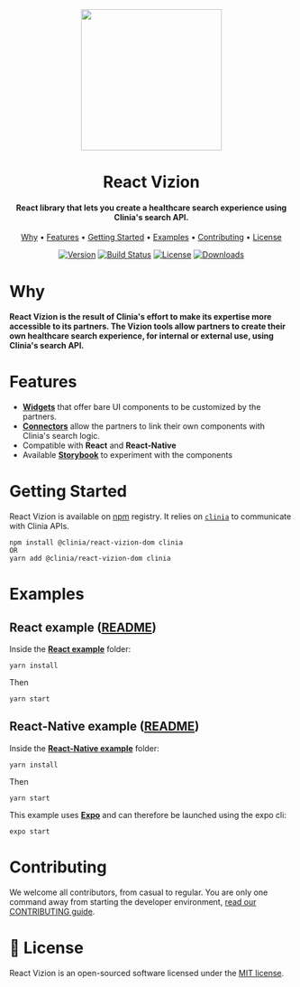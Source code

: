 <div align="center">
  <img src=".github/clinia-logo.svg" width="250">
  <h1>React Vizion</h1>
  <h4>React library that lets you create a healthcare search experience using Clinia's search API.</h4>
  <p>
    <a href="#why">Why</a> •
    <a href="#features">Features</a> •
    <a href="#getting-started">Getting Started</a> •
    <a href="#examples">Examples</a> •
    <a href="#contributing">Contributing</a> •
    <a href="#-license">License</a>
  </p>
</div>

<div align="center">

[![Version][version-svg]][package-url] [![Build Status][ci-svg]][ci-url] [![License][license-image]][license-url] [![Downloads][downloads-image]][downloads-url]

</div>

# Why

#### React Vizion is the result of Clinia's effort to make its expertise more accessible to its partners. The Vizion tools allow partners to create their own healthcare search experience, for internal or external use, using Clinia's search API.

# Features

- **[Widgets](./doc/widgets/README.md)** that offer bare UI components to be customized by the partners.
- **[Connectors](./doc/connectors/README.md)** allow the partners to link their own components with Clinia's search logic.
- Compatible with **React** and **React-Native**
- Available **[Storybook](https://storybook.js.org)** to experiment with the components

# Getting Started

React Vizion is available on [npm](https://www.npmjs.com/get-npm) registry. It relies on [`clinia`](https://github.com/clinia/clinia-client-javascript) to communicate with Clinia APIs.

```
npm install @clinia/react-vizion-dom clinia
OR
yarn add @clinia/react-vizion-dom clinia
```

# Examples

## React example ([README](./examples/react-router))

Inside the **[React example](./examples/react-router)** folder:

```
yarn install
```

Then

```
yarn start
```

## React-Native example ([README](./examples/react-native))

Inside the **[React-Native example](./examples/react-native)** folder:

```
yarn install
```

Then

```
yarn start
```

This example uses **[Expo](https://github.com/expo/expo)** and can therefore be launched using the expo cli:

```
expo start
```

# Contributing

We welcome all contributors, from casual to regular. You are only one command away from starting the developer environment, [read our CONTRIBUTING guide](CONTRIBUTING.md).

# 📄 License

React Vizion is an open-sourced software licensed under the [MIT license](LICENSE).

<!-- Links -->

[ci-svg]: https://img.shields.io/circleci/build/gh/clinia/react-vizion/master?style=flat-square
[ci-url]: https://circleci.com/gh/clinia/react-vizion
[license-image]: http://img.shields.io/badge/license-MIT-green.svg?style=flat-square
[license-url]: LICENSE
[downloads-image]: https://img.shields.io/npm/dm/@clinia/react-vizion.svg?style=flat-square
[downloads-url]: http://npm-stat.com/charts.html?package=@clinia/react-vizion
[version-svg]: https://img.shields.io/npm/v/@clinia/react-vizion.svg?style=flat-square
[package-url]: https://yarnpkg.com/en/package/@clinia/react-vizion
